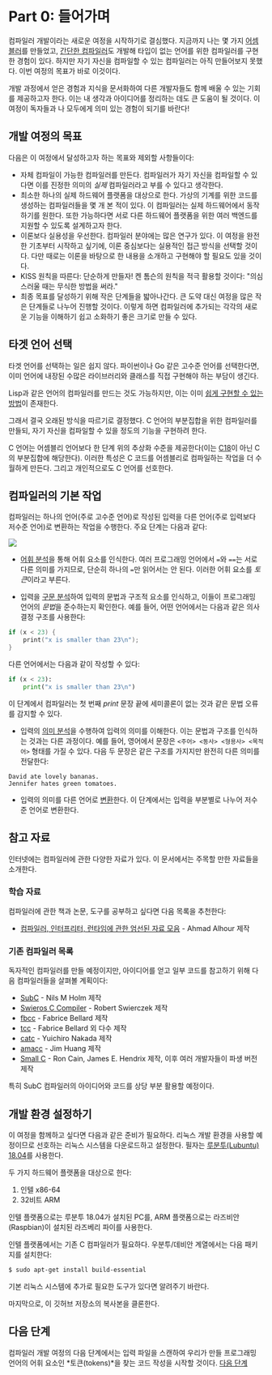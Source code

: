 # Part 0: 들어가며

컴파일러 개발이라는 새로운 여정을 시작하기로 결심했다. 지금까지 나는 몇 가지 [어셈블러](https://github.com/DoctorWkt/pdp7-unix/blob/master/tools/as7)를 만들었고, [간단한 컴파일러](https://github.com/DoctorWkt/h-compiler)도 개발해 타입이 없는 언어를 위한 컴파일러를 구현한 경험이 있다. 하지만 자기 자신을 컴파일할 수 있는 컴파일러는 아직 만들어보지 못했다. 이번 여정의 목표가 바로 이것이다.

개발 과정에서 얻은 경험과 지식을 문서화하여 다른 개발자들도 함께 배울 수 있는 기회를 제공하고자 한다. 이는 내 생각과 아이디어를 정리하는 데도 큰 도움이 될 것이다. 이 여정이 독자들과 나 모두에게 의미 있는 경험이 되기를 바란다!

## 개발 여정의 목표

다음은 이 여정에서 달성하고자 하는 목표와 제외할 사항들이다:

  + 자체 컴파일이 가능한 컴파일러를 만든다. 컴파일러가 자기 자신을 컴파일할 수 있다면 이를 진정한 의미의 *실제* 컴파일러라고 부를 수 있다고 생각한다.
  + 최소한 하나의 실제 하드웨어 플랫폼을 대상으로 한다. 가상의 기계를 위한 코드를 생성하는 컴파일러들을 몇 개 본 적이 있다. 이 컴파일러는 실제 하드웨어에서 동작하기를 원한다. 또한 가능하다면 서로 다른 하드웨어 플랫폼을 위한 여러 백엔드를 지원할 수 있도록 설계하고자 한다.
  + 이론보다 실용성을 우선한다. 컴파일러 분야에는 많은 연구가 있다. 이 여정을 완전한 기초부터 시작하고 싶기에, 이론 중심보다는 실용적인 접근 방식을 선택할 것이다. 다만 때로는 이론을 바탕으로 한 내용을 소개하고 구현해야 할 필요도 있을 것이다.
  + KISS 원칙을 따른다: 단순하게 만들자! 켄 톰슨의 원칙을 적극 활용할 것이다: "의심스러울 때는 무식한 방법을 써라."
  + 최종 목표를 달성하기 위해 작은 단계들을 밟아나간다. 큰 도약 대신 여정을 많은 작은 단계들로 나누어 진행할 것이다. 이렇게 하면 컴파일러에 추가되는 각각의 새로운 기능을 이해하기 쉽고 소화하기 좋은 크기로 만들 수 있다.

## 타겟 언어 선택

타겟 언어를 선택하는 일은 쉽지 않다. 파이썬이나 Go 같은 고수준 언어를 선택한다면, 이미 언어에 내장된 수많은 라이브러리와 클래스를 직접 구현해야 하는 부담이 생긴다.

Lisp과 같은 언어의 컴파일러를 만드는 것도 가능하지만, 이는 이미 [쉽게 구현할 수 있는 방법](ftp://publications.ai.mit.edu/ai-publications/pdf/AIM-039.pdf)이 존재한다.

그래서 결국 오래된 방식을 따르기로 결정했다. C 언어의 부분집합을 위한 컴파일러를 만들되, 자기 자신을 컴파일할 수 있을 정도의 기능을 구현하려 한다.

C 언어는 어셈블리 언어보다 한 단계 위의 추상화 수준을 제공한다(이는 [C18](https://en.wikipedia.org/wiki/C18_(C_standard_revision))이 아닌 C의 부분집합에 해당한다). 이러한 특성은 C 코드를 어셈블리로 컴파일하는 작업을 더 수월하게 만든다. 그리고 개인적으로도 C 언어를 선호한다.

## 컴파일러의 기본 작업

컴파일러는 하나의 언어(주로 고수준 언어)로 작성된 입력을 다른 언어(주로 입력보다 저수준 언어)로 변환하는 작업을 수행한다. 주요 단계는 다음과 같다:

![](Figs/parsing_steps.png)

+ [어휘 분석](https://en.wikipedia.org/wiki/Lexical_analysis)을 통해 어휘 요소를 인식한다. 여러 프로그래밍 언어에서 `=`와 `==`는 서로 다른 의미를 가지므로, 단순히 하나의 `=`만 읽어서는 안 된다. 이러한 어휘 요소를 *토큰*이라고 부른다.

+ 입력을 [구문 분석](https://en.wikipedia.org/wiki/Parsing)하여 입력의 문법과 구조적 요소를 인식하고, 이들이 프로그래밍 언어의 *문법*을 준수하는지 확인한다. 예를 들어, 어떤 언어에서는 다음과 같은 의사 결정 구조를 사용한다:

```c
if (x < 23) {
    print("x is smaller than 23\n");
}
```

다른 언어에서는 다음과 같이 작성할 수 있다:

```python
if (x < 23):
    print("x is smaller than 23\n")
```

이 단계에서 컴파일러는 첫 번째 *print* 문장 끝에 세미콜론이 없는 것과 같은 문법 오류를 감지할 수 있다.

+ 입력의 [의미 분석](https://en.wikipedia.org/wiki/Semantic_analysis_(compilers))을 수행하여 입력의 의미를 이해한다. 이는 문법과 구조를 인식하는 것과는 다른 과정이다. 예를 들어, 영어에서 문장은 `<주어> <동사> <형용사> <목적어>` 형태를 가질 수 있다. 다음 두 문장은 같은 구조를 가지지만 완전히 다른 의미를 전달한다:

```
David ate lovely bananas.
Jennifer hates green tomatoes.
```

+ 입력의 의미를 다른 언어로 [변환](https://en.wikipedia.org/wiki/Code_generation_(compiler))한다. 이 단계에서는 입력을 부분별로 나누어 저수준 언어로 변환한다.
  
## 참고 자료

인터넷에는 컴파일러에 관한 다양한 자료가 있다. 이 문서에서는 주목할 만한 자료들을 소개한다.

### 학습 자료

컴파일러에 관한 책과 논문, 도구를 공부하고 싶다면 다음 목록을 추천한다:

+ [컴파일러, 인터프리터, 런타임에 관한 엄선된 자료 모음](https://github.com/aalhour/awesome-compilers) - Ahmad Alhour 제작

### 기존 컴파일러 목록 

독자적인 컴파일러를 만들 예정이지만, 아이디어를 얻고 일부 코드를 참고하기 위해 다음 컴파일러들을 살펴볼 계획이다:

+ [SubC](http://www.t3x.org/subc/) - Nils M Holm 제작
+ [Swieros C Compiler](https://github.com/rswier/swieros/blob/master/root/bin/c.c) - Robert Swierczek 제작
+ [fbcc](https://github.com/DoctorWkt/fbcc) - Fabrice Bellard 제작
+ [tcc](https://bellard.org/tcc/) - Fabrice Bellard 외 다수 제작
+ [catc](https://github.com/yui0/catc) - Yuichiro Nakada 제작
+ [amacc](https://github.com/jserv/amacc) - Jim Huang 제작
+ [Small C](https://en.wikipedia.org/wiki/Small-C) - Ron Cain, James E. Hendrix 제작, 이후 여러 개발자들이 파생 버전 제작

특히 SubC 컴파일러의 아이디어와 코드를 상당 부분 활용할 예정이다.

## 개발 환경 설정하기

이 여정을 함께하고 싶다면 다음과 같은 준비가 필요하다. 리눅스 개발 환경을 사용할 예정이므로 선호하는 리눅스 시스템을 다운로드하고 설정한다. 필자는 [루분투(Lubuntu) 18.04](https://lubuntu.me/)를 사용한다.

두 가지 하드웨어 플랫폼을 대상으로 한다:
1. 인텔 x86-64
2. 32비트 ARM

인텔 플랫폼으로는 루분투 18.04가 설치된 PC를, ARM 플랫폼으로는 라즈비안(Raspbian)이 설치된 라즈베리 파이를 사용한다.

인텔 플랫폼에서는 기존 C 컴파일러가 필요하다. 우분투/데비안 계열에서는 다음 패키지를 설치한다:

```bash
$ sudo apt-get install build-essential
```

기본 리눅스 시스템에 추가로 필요한 도구가 있다면 알려주기 바란다.

마지막으로, 이 깃허브 저장소의 복사본을 클론한다.

## 다음 단계

컴파일러 개발 여정의 다음 단계에서는 입력 파일을 스캔하여 우리가 만들 프로그래밍 언어의 어휘 요소인 *토큰(tokens)*을 찾는 코드 작성을 시작할 것이다. [다음 단계](../01_Scanner/Readme.md)
